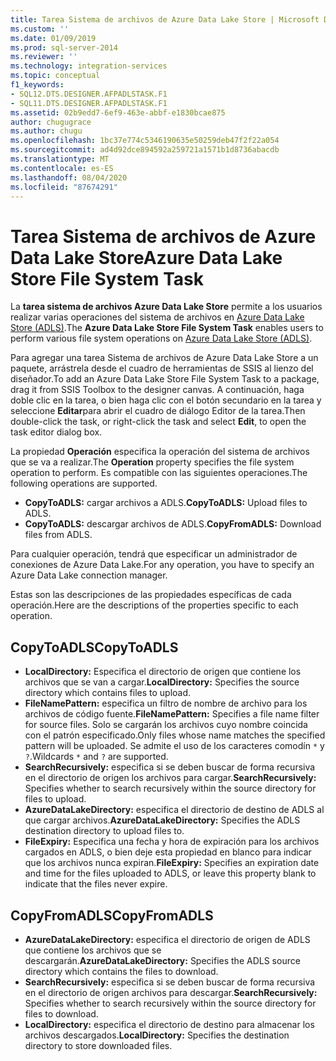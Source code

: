 ```yaml
---
title: Tarea Sistema de archivos de Azure Data Lake Store | Microsoft Docs
ms.custom: ''
ms.date: 01/09/2019
ms.prod: sql-server-2014
ms.reviewer: ''
ms.technology: integration-services
ms.topic: conceptual
f1_keywords:
- SQL12.DTS.DESIGNER.AFPADLSTASK.F1
- SQL11.DTS.DESIGNER.AFPADLSTASK.F1
ms.assetid: 02b9edd7-6ef9-463e-abbf-e1830bcae875
author: chugugrace
ms.author: chugu
ms.openlocfilehash: 1bc37e774c5346190635e50259deb47f2f22a054
ms.sourcegitcommit: ad4d92dce894592a259721a1571b1d8736abacdb
ms.translationtype: MT
ms.contentlocale: es-ES
ms.lasthandoff: 08/04/2020
ms.locfileid: "87674291"
---
```

# <a name="azure-data-lake-store-file-system-task"></a><span data-ttu-id="0de61-102">Tarea Sistema de archivos de Azure Data Lake Store</span><span class="sxs-lookup"><span data-stu-id="0de61-102">Azure Data Lake Store File System Task</span></span>

<span data-ttu-id="0de61-103">La **tarea sistema de archivos Azure Data Lake Store** permite a los usuarios realizar varias operaciones del sistema de archivos en [Azure Data Lake Store (ADLS)](https://azure.microsoft.com/services/data-lake-store/).</span><span class="sxs-lookup"><span data-stu-id="0de61-103">The **Azure Data Lake Store File System Task** enables users to perform various file system operations on [Azure Data Lake Store (ADLS)](https://azure.microsoft.com/services/data-lake-store/).</span></span>

<span data-ttu-id="0de61-104">Para agregar una tarea Sistema de archivos de Azure Data Lake Store a un paquete, arrástrela desde el cuadro de herramientas de SSIS al lienzo del diseñador.</span><span class="sxs-lookup"><span data-stu-id="0de61-104">To add an Azure Data Lake Store File System Task to a package, drag it from SSIS Toolbox to the designer canvas.</span></span> <span data-ttu-id="0de61-105">A continuación, haga doble clic en la tarea, o bien haga clic con el botón secundario en la tarea y seleccione **Editar**para abrir el cuadro de diálogo Editor de la tarea.</span><span class="sxs-lookup"><span data-stu-id="0de61-105">Then double-click the task, or right-click the task and select **Edit**, to open the task editor dialog box.</span></span>

<span data-ttu-id="0de61-106">La propiedad **Operación** especifica la operación del sistema de archivos que se va a realizar.</span><span class="sxs-lookup"><span data-stu-id="0de61-106">The **Operation** property specifies the file system operation to perform.</span></span> <span data-ttu-id="0de61-107">Es compatible con las siguientes operaciones.</span><span class="sxs-lookup"><span data-stu-id="0de61-107">The following operations are supported.</span></span>

* <span data-ttu-id="0de61-108">**CopyToADLS:** cargar archivos a ADLS.</span><span class="sxs-lookup"><span data-stu-id="0de61-108">**CopyToADLS:** Upload files to ADLS.</span></span>
* <span data-ttu-id="0de61-109">**CopyToADLS:** descargar archivos de ADLS.</span><span class="sxs-lookup"><span data-stu-id="0de61-109">**CopyFromADLS:** Download files from ADLS.</span></span>

<span data-ttu-id="0de61-110">Para cualquier operación, tendrá que especificar un administrador de conexiones de Azure Data Lake.</span><span class="sxs-lookup"><span data-stu-id="0de61-110">For any operation, you have to specify an Azure Data Lake connection manager.</span></span>

<span data-ttu-id="0de61-111">Estas son las descripciones de las propiedades específicas de cada operación.</span><span class="sxs-lookup"><span data-stu-id="0de61-111">Here are the descriptions of the properties specific to each operation.</span></span>

## <a name="copytoadls"></a><span data-ttu-id="0de61-112">CopyToADLS</span><span class="sxs-lookup"><span data-stu-id="0de61-112">CopyToADLS</span></span>

* <span data-ttu-id="0de61-113">**LocalDirectory:** Especifica el directorio de origen que contiene los archivos que se van a cargar.</span><span class="sxs-lookup"><span data-stu-id="0de61-113">**LocalDirectory:** Specifies the source directory which contains files to upload.</span></span>
* <span data-ttu-id="0de61-114">**FileNamePattern:** especifica un filtro de nombre de archivo para los archivos de código fuente.</span><span class="sxs-lookup"><span data-stu-id="0de61-114">**FileNamePattern:** Specifies a file name filter for source files.</span></span> <span data-ttu-id="0de61-115">Solo se cargarán los archivos cuyo nombre coincida con el patrón especificado.</span><span class="sxs-lookup"><span data-stu-id="0de61-115">Only files whose name matches the specified pattern will be uploaded.</span></span> <span data-ttu-id="0de61-116">Se admite el uso de los caracteres comodín `*` y `?`.</span><span class="sxs-lookup"><span data-stu-id="0de61-116">Wildcards `*` and `?` are supported.</span></span>
* <span data-ttu-id="0de61-117">**SearchRecursively:** especifica si se deben buscar de forma recursiva en el directorio de origen los archivos para cargar.</span><span class="sxs-lookup"><span data-stu-id="0de61-117">**SearchRecursively:** Specifies whether to search recursively within the source directory for files to upload.</span></span>
* <span data-ttu-id="0de61-118">**AzureDataLakeDirectory:** especifica el directorio de destino de ADLS al que cargar archivos.</span><span class="sxs-lookup"><span data-stu-id="0de61-118">**AzureDataLakeDirectory:** Specifies the ADLS destination directory to upload files to.</span></span>
* <span data-ttu-id="0de61-119">**FileExpiry:** Especifica una fecha y hora de expiración para los archivos cargados en ADLS, o bien deje esta propiedad en blanco para indicar que los archivos nunca expiran.</span><span class="sxs-lookup"><span data-stu-id="0de61-119">**FileExpiry:** Specifies an expiration date and time for the files uploaded to ADLS, or leave this property blank to indicate that the files never expire.</span></span>

## <a name="copyfromadls"></a><span data-ttu-id="0de61-120">CopyFromADLS</span><span class="sxs-lookup"><span data-stu-id="0de61-120">CopyFromADLS</span></span>

* <span data-ttu-id="0de61-121">**AzureDataLakeDirectory:** especifica el directorio de origen de ADLS que contiene los archivos que se descargarán.</span><span class="sxs-lookup"><span data-stu-id="0de61-121">**AzureDataLakeDirectory:** Specifies the ADLS source directory which contains the files to download.</span></span>
* <span data-ttu-id="0de61-122">**SearchRecursively:** especifica si se deben buscar de forma recursiva en el directorio de origen archivos para descargar.</span><span class="sxs-lookup"><span data-stu-id="0de61-122">**SearchRecursively:** Specifies whether to search recursively within the source directory for files to download.</span></span>
* <span data-ttu-id="0de61-123">**LocalDirectory:** especifica el directorio de destino para almacenar los archivos descargados.</span><span class="sxs-lookup"><span data-stu-id="0de61-123">**LocalDirectory:** Specifies the destination directory to store downloaded files.</span></span>
